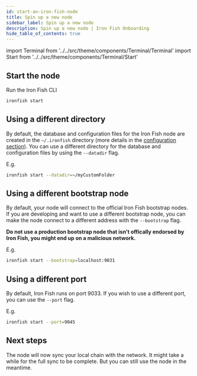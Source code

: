 ```yaml
---
id: start-an-iron-fish-node
title: Spin up a new node
sidebar_label: Spin up a new node
description: Spin up a new node | Iron Fish Onboarding
hide_table_of_contents: true
---
```


import Terminal from '../../src/theme/components/Terminal/Terminal'
import Start from '../../src/theme/components/Terminal/Start'

## Start the node

Run the Iron Fish CLI
```sh
ironfish start
```

<Terminal command={Start} />

## Using a different directory
By default, the database and configuration files for the Iron Fish node are created in the `~/.ironfish` directory (more details in the [configuration section](configuration.md)). You can use a different directory for the database and configuration files by using the `--datadir` flag.

E.g.
```sh
ironfish start --datadir=~/myCustomFolder
```

## Using a different bootstrap node
By default, your node will connect to the official Iron Fish bootstrap nodes.
If you are developing and want to use a different bootstrap node, you can make the node connect to a different address with the `--bootstrap` flag.

**Do not use a production bootstrap node that isn't offically endorsed by Iron Fish, you might end up on a malicious network.**

E.g.
```sh
ironfish start --bootstrap=localhost:9031
```

## Using a different port
By default, Iron Fish runs on port 9033. If you wish to use a different port, you can use the `--port` flag.

E.g.
```sh
ironfish start --port=9045
```

## Next steps

The node will now sync your local chain with the network. It might take a while for the full sync to be complete. But you can still use the node in the meantime.
